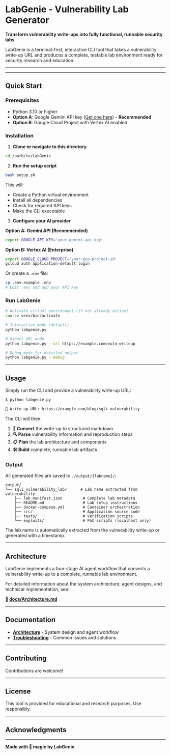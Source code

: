 # LabGenie - Vulnerability Lab Generator

**Transform vulnerability write-ups into fully functional, runnable security labs**

LabGenie is a terminal-first, interactive CLI tool that takes a vulnerability write-up URL and produces a complete, testable lab environment ready for security research and education.

---


---

## Quick Start

### Prerequisites

- Python 3.10 or higher
- **Option A**: Google Gemini API key ([Get one here](https://makersuite.google.com/app/apikey)) - **Recommended**
- **Option B**: Google Cloud Project with Vertex AI enabled

### Installation

1. **Clone or navigate to this directory**

```bash
cd /path/to/LabGenie
```

2. **Run the setup script**

```bash
bash setup.sh
```

This will:
- Create a Python virtual environment
- Install all dependencies
- Check for required API keys
- Make the CLI executable

3. **Configure your AI provider**

**Option A: Gemini API (Recommended)**
```bash
export GOOGLE_API_KEY='your-gemini-api-key'
```

**Option B: Vertex AI (Enterprise)**
```bash
export GOOGLE_CLOUD_PROJECT='your-gcp-project-id'
gcloud auth application-default login
```

Or create a `.env` file:
```bash
cp .env.example .env
# Edit .env and add your API key
```

### Run LabGenie

```bash
# Activate virtual environment (if not already active)
source venv/bin/activate

# Interactive mode (default)
python labgenie.py

# Direct URL mode
python labgenie.py --url https://example.com/vuln-writeup

# Debug mode for detailed output
python labgenie.py --debug
```

---

## Usage

Simply run the CLI and provide a vulnerability write-up URL:

```bash
$ python labgenie.py

🔗 Write-up URL: https://example.com/blog/sqli-vulnerability
```

The CLI will then:

1. **🔮 Convert** the write-up to structured markdown
2. **🔍 Parse** vulnerability information and reproduction steps  
3. **📋 Plan** the lab architecture and components
4. **🛠️ Build** complete, runnable lab artifacts

### Output

All generated files are saved to `./output/{labname}/`:

```
output/
└── sqli_vulnerability_lab/      # Lab name extracted from vulnerability
    ├── lab_manifest.json         # Complete lab metadata
    ├── README.md                 # Lab setup instructions
    ├── docker-compose.yml        # Container orchestration
    ├── src/                      # Application source code
    ├── tests/                    # Verification scripts
    └── exploits/                 # PoC scripts (localhost only)
```

The lab name is automatically extracted from the vulnerability write-up or generated with a timestamp.

---

## Architecture

LabGenie implements a four-stage AI agent workflow that converts a vulnerability write-up to a complete, runnable lab environment.

For detailed information about the system architecture, agent designs, and technical implementation, see:

**📖 [docs/Architecture.md](docs/Architecture.md)**

---

## Documentation

- **[Architecture](docs/Architecture.md)** - System design and agent workflow
- **[Troubleshooting](docs/Troubleshooting.md)** - Common issues and solutions

---

## Contributing

Contributions are welcome!

---

## License

This tool is provided for educational and research purposes. Use responsibly.

---

## Acknowledgments

---

**Made with 🧞 magic by LabGenie**
